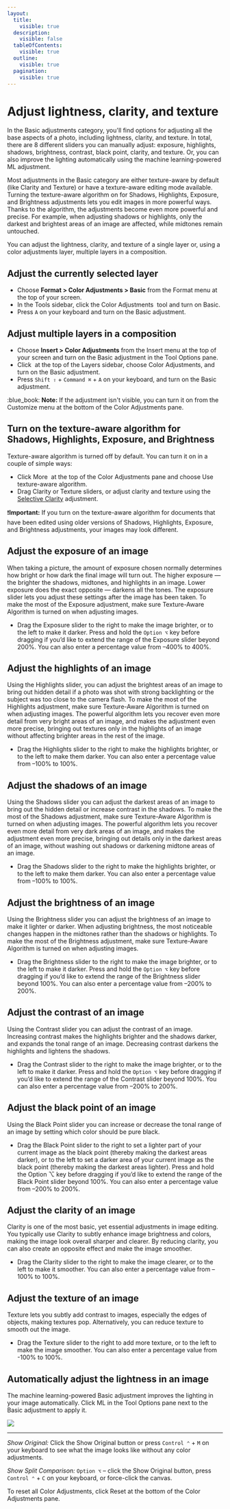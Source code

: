 ```yaml
---
layout:
  title:
    visible: true
  description:
    visible: false
  tableOfContents:
    visible: true
  outline:
    visible: true
  pagination:
    visible: true
---
```


# Adjust lightness, clarity, and texture

In the Basic adjustments category, you'll find options for adjusting all the base aspects of a photo, including lightness, clarity, and texture. In total, there are 8 different sliders you can manually adjust: exposure, highlights, shadows, brightness, contrast, black point, clarity, and texture. Or, you can also improve the lighting automatically using the machine learning-powered ML adjustment.

Most adjustments in the Basic category are either texture-aware by default (like Clarity and Texture) or have a texture-aware editing mode available. Turning the texture-aware algorithm on for Shadows, Highlights, Exposure, and Brightness adjustments lets you edit images in more powerful ways. Thanks to the algorithm, the adjustments become even more powerful and precise. For example, when adjusting shadows or highlights, only the darkest and brightest areas of an image are affected, while midtones remain untouched.

You can adjust the lightness, clarity, and texture of a single layer or, using a color adjustments layer, multiple layers in a composition.

## Adjust the currently selected layer

* Choose **Format > Color Adjustments > Basic** from the Format menu at the top of your screen.
* In the Tools sidebar, click the Color Adjustments <img src="https://help.pixelmator.com/pixelmator-pro/3.5/assets/English/1581000192000.png" alt="" data-size="line"> tool and turn on Basic.
* Press `A` on your keyboard and turn on the Basic adjustment.

## Adjust multiple layers in a composition

* Choose **Insert > Color Adjustments** from the Insert menu at the top of your screen and turn on the Basic adjustment in the Tool Options pane.
* Click <img src="https://help.pixelmator.com/pixelmator-pro/3.5/assets/English/1648724547000.png" alt="" data-size="line"> at the top of the Layers sidebar, choose Color Adjustments, and turn on the Basic adjustment.
* Press `Shift ⇧` + `Command ⌘` + `A` on your keyboard, and turn on the Basic adjustment.

:blue\_book: **Note:** If the adjustment isn't visible, you can turn it on from the Customize menu at the bottom of the Color Adjustments pane.

## Turn on the texture-aware algorithm for Shadows, Highlights, Exposure, and Brightness

Texture-aware algorithm is turned off by default. You can turn it on in a couple of simple ways:

* Click More <img src="https://help.pixelmator.com/pixelmator-pro/3.5/assets/English/1603810631000.png" alt="" data-size="line"> at the top of the Color Adjustments pane and choose Use texture-aware algorithm.
* Drag Clarity or Texture sliders, or adjust clarity and texture using the [Selective Clarity](selectively-adjust-clarity-and-texture-of-an-image.md) adjustment.

:exclamation:**Important:** If you turn on the texture-aware algorithm for documents that have been edited using older versions of Shadows, Highlights, Exposure, and Brightness adjustments, your images may look different.

## Adjust the exposure of an image

When taking a picture, the amount of exposure chosen normally determines how bright or how dark the final image will turn out. The higher exposure — the brighter the shadows, midtones, and highlights in an image. Lower exposure does the exact opposite — darkens all the tones. The exposure slider lets you adjust these settings after the image has been taken. To make the most of the Exposure adjustment, make sure Texture-Aware Algorithm is turned on when adjusting images.

* Drag the Exposure slider to the right to make the image brighter, or to the left to make it darker. Press and hold the `Option ⌥` key before dragging if you’d like to extend the range of the Exposure slider beyond 200%. You can also enter a percentage value from –400% to 400%.

## Adjust the highlights of an image

Using the Highlights slider, you can adjust the brightest areas of an image to bring out hidden detail if a photo was shot with strong backlighting or the subject was too close to the camera flash. To make the most of the Highlights adjustment, make sure Texture-Aware Algorithm is turned on when adjusting images. The powerful algorithm lets you recover even more detail from very bright areas of an image, and makes the adjustment even more precise, bringing out textures only in the highlights of an image without affecting brighter areas in the rest of the image.

* Drag the Highlights slider to the right to make the highlights brighter, or to the left to make them darker. You can also enter a percentage value from –100% to 100%.

## Adjust the shadows of an image

Using the Shadows slider you can adjust the darkest areas of an image to bring out the hidden detail or increase contrast in the shadows. To make the most of the Shadows adjustment, make sure Texture-Aware Algorithm is turned on when adjusting images. The powerful algorithm lets you recover even more detail from very dark areas of an image, and makes the adjustment even more precise, bringing out details only in the darkest areas of an image, without washing out shadows or darkening midtone areas of an image.

* Drag the Shadows slider to the right to make the highlights brighter, or to the left to make them darker. You can also enter a percentage value from –100% to 100%.

## Adjust the brightness of an image

Using the Brightness slider you can adjust the brightness of an image to make it lighter or darker. When adjusting brightness, the most noticeable changes happen in the midtones rather than the shadows or highlights. To make the most of the Brightness adjustment, make sure Texture-Aware Algorithm is turned on when adjusting images.

* Drag the Brightness slider to the right to make the image brighter, or to the left to make it darker. Press and hold the `Option ⌥` key before dragging if you’d like to extend the range of the Brightness slider beyond 100%. You can also enter a percentage value from –200% to 200%.

## Adjust the contrast of an image

Using the Contrast slider you can adjust the contrast of an image. Increasing contrast makes the highlights brighter and the shadows darker, and expands the tonal range of an image. Decreasing contrast darkens the highlights and lightens the shadows.

* Drag the Contrast slider to the right to make the image brighter, or to the left to make it darker. Press and hold the `Option ⌥` key before dragging if you’d like to extend the range of the Contrast slider beyond 100%. You can also enter a percentage value from –200% to 200%.

## Adjust the black point of an image

Using the Black Point slider you can increase or decrease the tonal range of an image by setting which color should be pure black.

* Drag the Black Point slider to the right to set a lighter part of your current image as the black point (thereby making the darkest areas darker), or to the left to set a darker area of your current image as the black point (thereby making the darkest areas lighter). Press and hold the Option ⌥ key before dragging if you’d like to extend the range of the Black Point slider beyond 100%. You can also enter a percentage value from –200% to 200%.

## Adjust the clarity of an image

Clarity is one of the most basic, yet essential adjustments in image editing. You typically use Clarity to subtly enhance image brightness and colors, making the image look overall sharper and clearer. By reducing clarity, you can also create an opposite effect and make the image smoother.

* Drag the Clarity slider to the right to make the image clearer, or to the left to make it smoother. You can also enter a percentage value from –100% to 100%.

## Adjust the texture of an image

Texture lets you subtly add contrast to images, especially the edges of objects, making textures pop. Alternatively, you can reduce texture to smooth out the image.

* Drag the Texture slider to the right to add more texture, or to the left to make the image smoother. You can also enter a percentage value from -100% to 100%.

## Automatically adjust the lightness in an image

The machine learning-powered Basic adjustment improves the lighting in your image automatically. Click ML in the Tool Options pane next to the Basic adjustment to apply it.

![](https://help.pixelmator.com/pixelmator-pro/3.5/assets/English/1677581342000.png)

***

_Show Original:_ Click the Show Original button or press `Control ⌃` + `M` on your keyboard to see what the image looks like without any color adjustments.

_Show Split Comparison:_ `Option ⌥` – click the Show Original button, press `Control ⌃` + `C` on your keyboard, or force-click the canvas.

To reset all Color Adjustments, click Reset at the bottom of the Color Adjustments pane.
